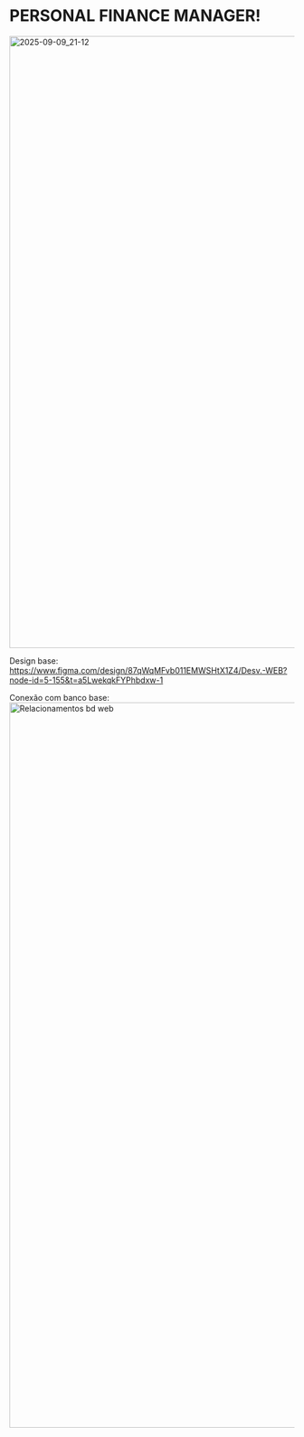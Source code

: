 <h1>PERSONAL FINANCE MANAGER!</h1>
<img width="1920" height="1080" alt="2025-09-09_21-12" src="https://github.com/user-attachments/assets/0d7ca4c7-0f9f-4ab0-86d6-8cf1a9662896" />

Design base:
https://www.figma.com/design/87qWqMFvb011EMWSHtX1Z4/Desv.-WEB?node-id=5-155&t=a5LwekqkFYPhbdxw-1

Conexão com banco base:
<img width="1300" height="1280" alt="Relacionamentos bd web" src="https://github.com/user-attachments/assets/3a5f1a4e-5ca6-48fb-bb51-d55c493aabf2" />
